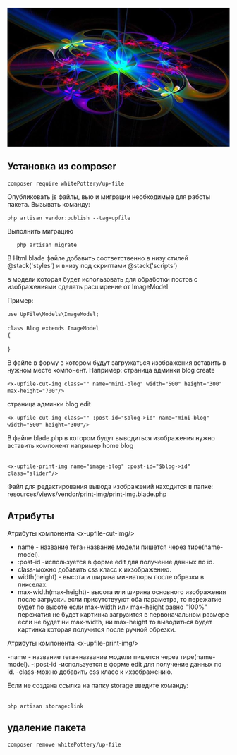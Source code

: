 <p align="center">
<img src="info/logo.jpg">
</p>


## Установка из composer

```
composer require whitePottery/up-file
```

 Опубликовать js файлы, вью и миграции необходимые для работы пакета.
Вызывать команду:
```
php artisan vendor:publish --tag=upfile
```

Выполнить миграцию
 ```
    php artisan migrate
 ```

В Html.blade файле добавить соответственно в низу стилей @stack('styles')
и внизу под скриптами @stack('scripts')

в модели которая будет использовать для обработки постов с изображениями
сделать расширение от  ImageModel

Пример:
```
use UpFile\Models\ImageModel;

class Blog extends ImageModel
{

}

```

В файле в форму в котором будут загружаться изображения вставить в нужном месте компонент.
Например:
страница админки  blog create

```
<x-upfile-cut-img class="" name="mini-blog" width="500" height="300" max-height="700"/>
```
страница админки  blog edit
```
<x-upfile-cut-img class="" :post-id="$blog->id" name="mini-blog" width="500" height="300"/>
```

В файле blade.php в котором будут выводиться изображения нужно вставить компонент
например home blog
```

<x-upfile-print-img name="image-blog" :post-id="$blog->id" class="slider"/>
```
Файл для редактирования вывода изображений находится в папке:
resources/views/vendor/print-img/print-img.blade.php

## Атрибуты

Атрибуты компонента \<x-upfile-cut-img/>

* name - название тега+название модели пишется через тире(name-model).
* :post-id -используется в форме edit для получение данных по id.
* class-можно добавить css класс к ихзображению.
* width(height) - высота и ширина миниатюры после обрезки в пикселах.
* max-width(max-height)- высота или ширина основного изображения после загрузки.
  если присутствууют оба параметра, то пережатие будет по высоте
  если max-width или max-height равно "100%" пережатия не будет
  картинка загрузится в первоначальном размере
  если не будет ни max-width, ни max-height то выводиться будет картинка
  которая получится после ручной обрезки.




Атрибуты компонента \<x-upfile-print-img/>

-name - название тега+название модели пишется через тире(name-model).
-:post-id -используется в форме edit для получение данных по id.
-class-можно добавить css класс к ихзображению.



Если не создана ссылка на папку storage введите команду:
```

php artisan storage:link
```


## удаление пакета

```
composer remove whitePottery/up-file
```


<!--
вынести css в отдельный файл
переделать модальное окно без батстрапа
отказаться от croppie(написать самому)
переписать все на чистом js


для переопределения слов перевода
создать нужные файлы в папке /resources/lang/vendor/upfile/en/image.php( английский вариант )
upfile - тег определенный в провайдере vendor/whitepottery/up-file/src/Providers/UpFileServiceProvider.php( строка $this->loadTranslationsFrom(__DIR__ . '/../resources/lang', 'upfile');)
-->